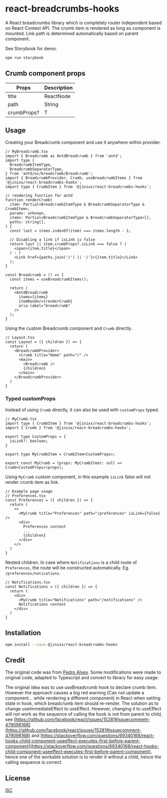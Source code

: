 # react-breadcrumbs-hooks

A React breadcrumbs library which is completely router independent based on React Context API. The crumb item is rendered as long as component is mounted. Link path is determined automatically based on parent component.

See Storybook for demo.

```sh
npm run storybook
```

## Crumb component props

| Props       | Description |
| ----------- | ----------- |
| title       | ReactNode   |
| path        | String      |
| crumbProps? | T           |

## Usage

Creating your Breadcrumb component and use it anywhere within provider.

```tsx
// MyBreadcrumb.tsx
import { Breadcrumb as AntdBreadcrumb } from 'antd';
import type {
  BreadcrumbItemType,
  BreadcrumbSeparatorType,
} from 'antd/es/breadcrumb/Breadcrumb';
import { BreadcrumbProvider, Crumb, useBreadcrumbItems } from '@jinixx/react-breadcrumbs-hooks';
import type { CrumbItem } from '@jinixx/react-breadcrumbs-hooks';

// rendering function for antd
function renderCrumb(
  item: Partial<BreadcrumbItemType & BreadcrumbSeparatorType & CrumbItem>,
  params: unknown,
  items: Partial<BreadcrumbItemType & BreadcrumbSeparatorType>[],
  paths: string[],
) {
  const last = items.indexOf(item) === items.length - 1;

  // Disabling a link if isLink is false
  return last || item.crumbProps?.isLink === false ? (
    <span>{item.title}</span>
  ) : (
    <Link href={paths.join('/') || '/'}>{item.title}</Link>
  );
}

const Breadcrumb = () => {
  const items = useBreadcrumbItems();

  return (
    <AntdBreadcrumb
      items={items}
      itemRender={renderCrumb}
      aria-label="breadcrumb"
    />
  );
}
```

Using the custom Breadcrumb component and `Crumb` directly.

```tsx
// Layout.tsx 
const Layout = ({ children }) => {
  return (
    <BreadcrumbProvider>
      <Crumb title="Home" path="/" />
      <main>
        <Breadcrumb />
        {children}
      </main>
    </BreadcrumbProvider>
  )
}
```

### Typed customProps

Instead of using `Crumb` directly, it can also be used with `customProps` typed.

```tsx
// MyCrumb.tsx
import type { CrumbItem } from '@jinixx/react-breadcrumbs-hooks';
import { Crumb } from '@jinixx/react-breadcrumbs-hooks';

export type CustomProps = {
  isLink?: boolean;
}

export type MyCrumbItem = CrumbItem<CustomProps>;

export const MyCrumb = (props: MyCrumbItem): null => Crumb<CustomProps>(props);
```

Using `MyCrumb` custom component, in this example `isLink` false will not render crumb item as link.

```tsx
// Example page usage
// Preferences.tsx
const Preferences = ({ children }) => {
  return (
    <>
      <MyCrumb title="Preferences" path="/preferences" isLink={false} />
      <div>
        Preferences content
        ...
        {children}
      </div>
    </>
  )
}
```

Nested children. In case where `Notifications` is a child route of `Preferences`, the route will be constructed automatically. Eg. `/preferences/notications`.

```tsx
// Notifications.tsx
const Notifications = ({ children }) => {
  return (
    <div>
      <MyCrumb title="Notifications" path="/notifications" />
      Notifications content
    </div>
  )
}
```

## Installation

```sh
npm install --save @jinixx/react-breadcrumbs-hooks
```

## Credit

The original code was from [Pedro Alves](https://codesandbox.io/s/react-breadcrumb-hooks-4qch8). Some modifications were made to original code, adapted to Typescript and convert to library for easy usage.

The original idea was to use useBreadcrumb hook to declare crumb item. However the approach causes a big red warning (Can not update a component... while rendering a different component) in React when setting state in hook, which breadcrumb item should re-render. The solution as to change useImmediateEffect to useEffect. However, changing it to useEffect will not work as the sequence of calling the hook is not from parent to child, see [https://github.com/facebook/react/issues/15281#issuecomment-479098168](https://github.com/facebook/react/issues/15281#issuecomment-479098168) and [https://stackoverflow.com/questions/69340168/react-hooks-child-component-useeffect-executes-first-before-parent-component](https://stackoverflow.com/questions/69340168/react-hooks-child-component-useeffect-executes-first-before-parent-component), hence one of the workable solution is to render it without a child, hence the calling sequence is correct.

## License

[ISC](./LICENSE.md)
